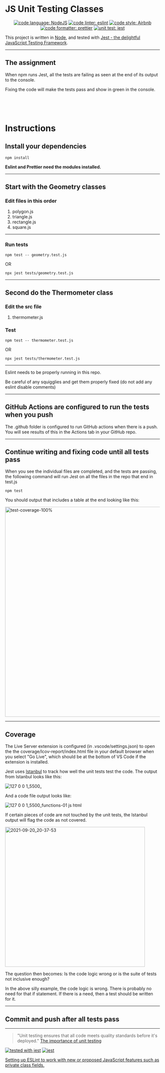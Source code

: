 # JS Unit Testing Classes

<p align="center">

<a href="#node-badge">
  <img alt="code language: NodeJS" src="https://img.shields.io/badge/language%3A-NodeJS-brightgreen"></a>

<a href="#eslint-badge">
  <img alt="code linter: eslint" src="https://img.shields.io/badge/linter%3A-ESLint-blue"></a>

<a href="#airbnb-badge">
  <img alt="code style: Airbnb" src="https://img.shields.io/badge/style%3A-Airbnb-red"></a>

<a href="#prettier-badge">
  <img alt="code formatter: prettier" src="https://img.shields.io/badge/formatter%3A-Prettier-pink"></a>

<a href="#jest-badge">
  <img alt="unit test: jest" src="https://img.shields.io/badge/unit%20test%3A-Jest-brown"></a>

</p>

This project is written in [Node](https://nodejs.org/en/), and tested with [Jest - the delightful JavaScript Testing Framework](https://jestjs.io/).

---

## The assignment

When npm runs Jest, all the tests are failing as seen at the end of its output to the console.

Fixing the code will make the tests pass and show in green in the console.

<div style="padding-top: 3rem;"></div>

# Instructions

## Install your dependencies

`npm install`

**Eslint and Prettier need the modules installed.**

---

## Start with the Geometry classes

### Edit files in this order

1. polygon.js
2. triangle.js
3. rectangle.js
4. square.js

---

### Run tests

`npm test -- geometry.test.js`

OR

`npx jest tests/geometry.test.js`

---

## Second do the Thermometer class

### Edit the src file

1. thermometer.js

### Test

`npm test -- thermometer.test.js`

OR

`npx jest tests/thermometer.test.js`

---

Eslint needs to be properly running in this repo.

Be careful of any squigglies and get them properly fixed (do not add any eslint disable comments)

---

## GitHub Actions are configured to run the tests when you push

The .github folder is configured to run GitHub actions when there is a push. You will see results of this in the Actions tab in your GitHub repo.

---

## Continue writing and fixing code until all tests pass

When you see the individual files are completed, and the tests are passing, the following command will run Jest on all the files in the repo that end in test.js

`npm test`

You should output that includes a table at the end looking like this:

<img width="683" alt="test-coverage-100%" src="https://user-images.githubusercontent.com/13385801/134093507-474fffdf-d6ea-4d13-aaa6-f4a8d5efa534.png">

---

## Coverage

The Live Server extension is configured (in .vscode/settings.json) to open the the coverage/lcov-report/index.html file in your default browser when you select "Go Live", which should be at the bottom of VS Code if the extension is installed.

Jest uses [Istanbul](https://istanbul.js.org/) to track how well the unit tests test the code. The output from Istanbul looks like this:

![127 0 0 1_5500_](https://user-images.githubusercontent.com/13385801/134093898-82d5d96b-5416-4225-be7c-7c0fca5c8f9d.png)

And a code file output looks like:

![127 0 0 1_5500_functions-01 js html](https://user-images.githubusercontent.com/13385801/134094889-628d1f0e-8229-4455-9ae6-315a12f2a85e.png)

If certain pieces of code are not touched by the unit tests, the Istanbul output will flag the code as not covered.

<img width="455" alt="2021-09-20_20-37-53" src="https://user-images.githubusercontent.com/13385801/134095415-2fea0797-6388-412c-94b6-fafdbc335135.png">

The question then becomes: Is the code logic wrong or is the suite of tests not inclusive enough?

In the above silly example, the code logic is wrong. There is probably no need for that if statement. If there is a need, then a test should be written for it.

---

## Commit and push after all tests pass

---

> "Unit testing ensures that all code meets quality standards before it's deployed."
> [The importance of unit testing](https://fortegrp.com/the-importance-of-unit-testing/)

[![tested with jest](https://img.shields.io/badge/tested_with-jest-99424f.svg)](https://github.com/facebook/jest)
[![jest](https://jestjs.io/img/jest-badge.svg)](https://github.com/facebook/jest)

[Setting up ESLint to work with new or proposed JavaScript features such as private class fields.](https://griffa.dev/posts/setting-up-eslint-to-work-with-new-or-proposed-javascript-features-such-as-private-class-fields./#configuring-eslint)
